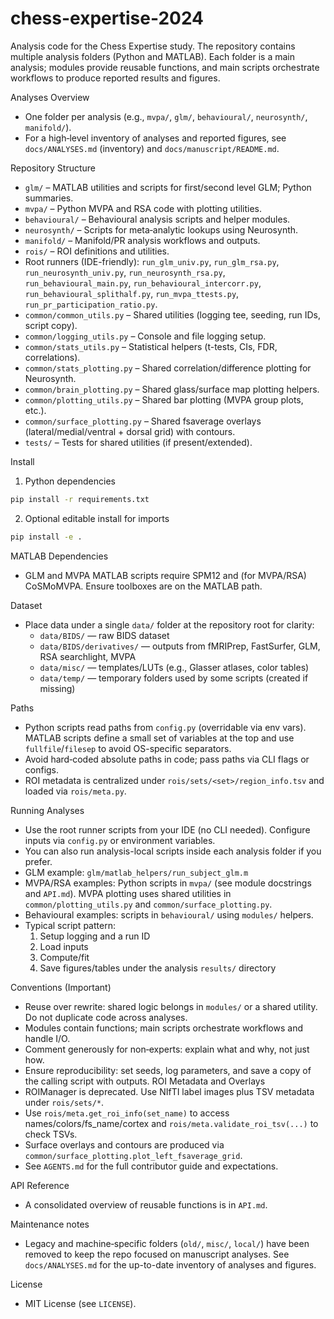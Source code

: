 # chess-expertise-2024

Analysis code for the Chess Expertise study. The repository contains multiple analysis folders (Python and MATLAB). Each folder is a main analysis; modules provide reusable functions, and main scripts orchestrate workflows to produce reported results and figures.

Analyses Overview
- One folder per analysis (e.g., `mvpa/`, `glm/`, `behavioural/`, `neurosynth/`, `manifold/`).
- For a high‑level inventory of analyses and reported figures, see `docs/ANALYSES.md` (inventory) and `docs/manuscript/README.md`.

Repository Structure
- `glm/` – MATLAB utilities and scripts for first/second level GLM; Python summaries.
- `mvpa/` – Python MVPA and RSA code with plotting utilities.
- `behavioural/` – Behavioural analysis scripts and helper modules.
- `neurosynth/` – Scripts for meta‑analytic lookups using Neurosynth.
- `manifold/` – Manifold/PR analysis workflows and outputs.
- `rois/` – ROI definitions and utilities.
- Root runners (IDE-friendly): `run_glm_univ.py`, `run_glm_rsa.py`, `run_neurosynth_univ.py`, `run_neurosynth_rsa.py`, `run_behavioural_main.py`, `run_behavioural_intercorr.py`, `run_behavioural_splithalf.py`, `run_mvpa_ttests.py`, `run_pr_participation_ratio.py`.
- `common/common_utils.py` – Shared utilities (logging tee, seeding, run IDs, script copy).
- `common/logging_utils.py` – Console and file logging setup.
 - `common/stats_utils.py` – Statistical helpers (t-tests, CIs, FDR, correlations).
 - `common/stats_plotting.py` – Shared correlation/difference plotting for Neurosynth.
 - `common/brain_plotting.py` – Shared glass/surface map plotting helpers.
 - `common/plotting_utils.py` – Shared bar plotting (MVPA group plots, etc.).
 - `common/surface_plotting.py` – Shared fsaverage overlays (lateral/medial/ventral + dorsal grid) with contours.
 - `tests/` – Tests for shared utilities (if present/extended).

Install
1) Python dependencies
```bash
pip install -r requirements.txt
```
2) Optional editable install for imports
```bash
pip install -e .
```

MATLAB Dependencies
- GLM and MVPA MATLAB scripts require SPM12 and (for MVPA/RSA) CoSMoMVPA. Ensure toolboxes are on the MATLAB path.

Dataset
- Place data under a single `data/` folder at the repository root for clarity:
  - `data/BIDS/` — raw BIDS dataset
  - `data/BIDS/derivatives/` — outputs from fMRIPrep, FastSurfer, GLM, RSA searchlight, MVPA
  - `data/misc/` — templates/LUTs (e.g., Glasser atlases, color tables)
  - `data/temp/` — temporary folders used by some scripts (created if missing)

Paths
- Python scripts read paths from `config.py` (overridable via env vars). MATLAB scripts define a small set of variables at the top and use `fullfile`/`filesep` to avoid OS-specific separators.
- Avoid hard‑coded absolute paths in code; pass paths via CLI flags or configs.
- ROI metadata is centralized under `rois/sets/<set>/region_info.tsv` and loaded via `rois/meta.py`.

Running Analyses
- Use the root runner scripts from your IDE (no CLI needed). Configure inputs via `config.py` or environment variables.
- You can also run analysis-local scripts inside each analysis folder if you prefer.
- GLM example: `glm/matlab_helpers/run_subject_glm.m`
- MVPA/RSA examples: Python scripts in `mvpa/` (see module docstrings and `API.md`). MVPA plotting uses shared utilities in `common/plotting_utils.py` and `common/surface_plotting.py`.
- Behavioural examples: scripts in `behavioural/` using `modules/` helpers.
- Typical script pattern:
  1) Setup logging and a run ID
  2) Load inputs
  3) Compute/fit
  4) Save figures/tables under the analysis `results/` directory

Conventions (Important)
- Reuse over rewrite: shared logic belongs in `modules/` or a shared utility. Do not duplicate code across analyses.
- Modules contain functions; main scripts orchestrate workflows and handle I/O.
- Comment generously for non‑experts: explain what and why, not just how.
- Ensure reproducibility: set seeds, log parameters, and save a copy of the calling script with outputs.
ROI Metadata and Overlays
- ROIManager is deprecated. Use NIfTI label images plus TSV metadata under `rois/sets/*`.
- Use `rois/meta.get_roi_info(set_name)` to access names/colors/fs_name/cortex and `rois/meta.validate_roi_tsv(...)` to check TSVs.
- Surface overlays and contours are produced via `common/surface_plotting.plot_left_fsaverage_grid`.
- See `AGENTS.md` for the full contributor guide and expectations.

API Reference
- A consolidated overview of reusable functions is in `API.md`.

Maintenance notes
- Legacy and machine‑specific folders (`old/`, `misc/`, `local/`) have been removed to keep the repo focused on manuscript analyses. See `docs/ANALYSES.md` for the up-to-date inventory of analyses and figures.

License
- MIT License (see `LICENSE`).
